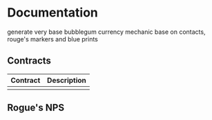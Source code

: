 # Documentation

generate very base bubblegum currency 
mechanic base on contacts, rouge's markers and blue prints

## Contracts 

| Contract | Description |
| -------- | ----------- |
|          |             |

## Rogue's NPS



